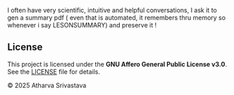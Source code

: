 I often have very scientific, intuitive and helpful conversations, I ask it to gen a summary pdf ( even that is automated, it remembers thru memory so whenever i say LESONSUMMARY) and preserve it !


## License

This project is licensed under the **GNU Affero General Public License v3.0**.  
See the [LICENSE](./LICENSE) file for details.

© 2025 Atharva Srivastava
